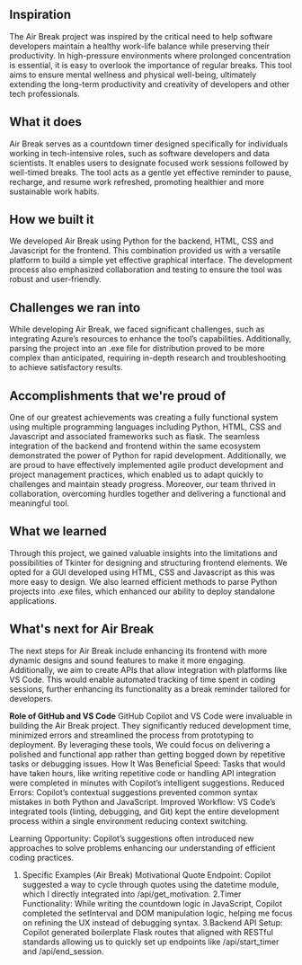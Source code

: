 ## Inspiration

The Air Break project was inspired by the critical need to help software developers maintain a healthy work-life balance while preserving their productivity. In high-pressure environments where prolonged concentration is essential, it is easy to overlook the importance of regular breaks. This tool aims to ensure mental wellness and physical well-being, ultimately extending the long-term productivity and creativity of developers and other tech professionals.


## What it does

Air Break serves as a countdown timer designed specifically for individuals working in tech-intensive roles, such as software developers and data scientists. It enables users to designate focused work sessions followed by well-timed breaks. The tool acts as a gentle yet effective reminder to pause, recharge, and resume work refreshed, promoting healthier and more sustainable work habits.

## How we built it

We developed Air Break using Python for the backend, HTML, CSS and Javascript for the frontend. This combination provided us with a versatile platform to build a simple yet effective graphical interface. The development process also emphasized collaboration and testing to ensure the tool was robust and user-friendly.

## Challenges we ran into

While developing Air Break, we faced significant challenges, such as integrating Azure’s resources to enhance the tool’s capabilities. Additionally, parsing the project into an .exe file for distribution proved to be more complex than anticipated, requiring in-depth research and troubleshooting to achieve satisfactory results.

## Accomplishments that we're proud of

One of our greatest achievements was creating a fully functional system using multiple programming languages including Python, HTML, CSS and Javascript and associated frameworks such as flask. The seamless integration of the backend and frontend within the same ecosystem demonstrated the power of Python for rapid development. Additionally, we are proud to have effectively implemented agile product development and project management practices, which enabled us to adapt quickly to challenges and maintain steady progress. Moreover, our team thrived in collaboration, overcoming hurdles together and delivering a functional and meaningful tool.

## What we learned

Through this project, we gained valuable insights into the limitations and possibilities of Tkinter for designing and structuring frontend elements. We opted for a GUI developed using HTML, CSS and Javascript as this was more easy to design. We also learned efficient methods to parse Python projects into .exe files, which enhanced our ability to deploy standalone applications.

## What's next for Air Break
The next steps for Air Break include enhancing its frontend with more dynamic designs and sound features to make it more engaging. Additionally, we aim to create APIs that allow integration with platforms like VS Code. This would enable automated tracking of time spent in coding sessions, further enhancing its functionality as a break reminder tailored for developers. 

**Role of GitHub and VS Code**
GitHub Copilot and VS Code were invaluable in building the Air Break project. They significantly reduced development time, minimized errors and streamlined the process from prototyping to deployment. By leveraging these tools, We could focus on delivering a polished and functional app rather than getting bogged down by repetitive tasks or debugging issues.
How It Was Beneficial
Speed: Tasks that would have taken hours, like writing repetitive code or handling API integration were completed in minutes with Copilot’s intelligent suggestions.
Reduced Errors: Copilot’s contextual suggestions prevented common syntax mistakes in both Python and JavaScript.
Improved Workflow: VS Code’s integrated tools (linting, debugging, and Git) kept the entire development process within a single environment reducing context switching.

Learning Opportunity: Copilot’s suggestions often introduced new approaches to solve problems enhancing our understanding of efficient coding practices.

1. Specific Examples (Air Break)
Motivational Quote Endpoint:
Copilot suggested a way to cycle through quotes using the datetime module, which I directly integrated into /api/get_motivation.
2.Timer Functionality:
While writing the countdown logic in JavaScript, Copilot completed the setInterval and DOM manipulation logic, helping me focus on refining the UX instead of debugging syntax.
3.Backend API Setup:
Copilot generated boilerplate Flask routes that aligned with RESTful standards allowing us to quickly set up endpoints like /api/start_timer and /api/end_session.
